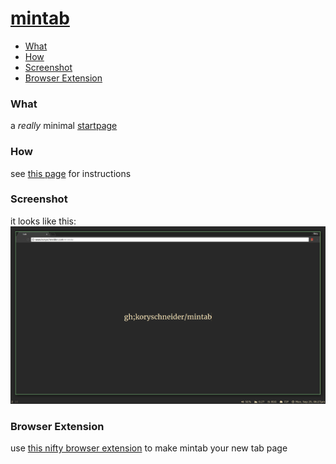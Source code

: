# [mintab][mintab]

 - [What](#what)
 - [How](#how)
 - [Screenshot](#screenshot)
 - [Browser Extension](#browser-extension)

### What
a _really_ minimal [startpage][mintab]

### How
see [this page](doc/commands.md) for instructions

### Screenshot
it looks like this:
![screenshot](img/screen.jpg)


### Browser Extension
use [this nifty browser extension][chrome ext] to make mintab your new tab page

[mintab]: https://koryschneider.github.io/mintab
[chrome ext]: https://chrome.google.com/webstore/detail/mintab/ggkhmapnplaljplbhkbdjkbjadbhadap
